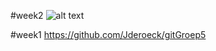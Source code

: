 #week2
![alt text](https://github.com/marco-2017/2imd-webtech2-labs/blob/week2/flexbox-froggy.jpg)

#week1
https://github.com/Jderoeck/gitGroep5
